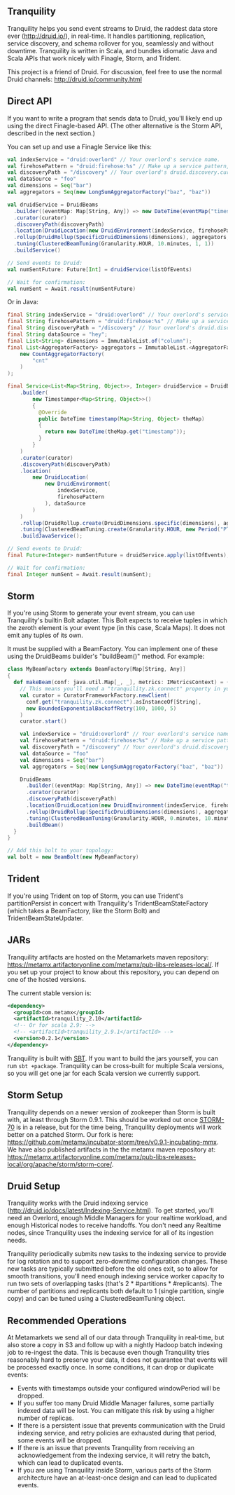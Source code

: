## Tranquility

Tranquility helps you send event streams to Druid, the raddest data store ever (http://druid.io/), in real-time. It
handles partitioning, replication, service discovery, and schema rollover for you, seamlessly and without downtime.
Tranquility is written in Scala, and bundles idiomatic Java and Scala APIs that work nicely with Finagle, Storm, and
Trident.

This project is a friend of Druid. For discussion, feel free to use the normal Druid channels: http://druid.io/community.html

## Direct API

If you want to write a program that sends data to Druid, you'll likely end up using the direct Finagle-based API. (The other alternative is the Storm API, described in the next section.)

You can set up and use a Finagle Service like this:

```scala
val indexService = "druid:overlord" // Your overlord's service name.
val firehosePattern = "druid:firehose:%s" // Make up a service pattern, include %s somewhere in it.
val discoveryPath = "/discovery" // Your overlord's druid.discovery.curator.path
val dataSource = "foo"
val dimensions = Seq("bar")
val aggregators = Seq(new LongSumAggregatorFactory("baz", "baz"))

val druidService = DruidBeams
  .builder((eventMap: Map[String, Any]) => new DateTime(eventMap("timestamp")))
  .curator(curator)
  .discoveryPath(discoveryPath)
  .location(DruidLocation(new DruidEnvironment(indexService, firehosePattern), dataSource))
  .rollup(DruidRollup(SpecificDruidDimensions(dimensions), aggregators, QueryGranularity.MINUTE))
  .tuning(ClusteredBeamTuning(Granularity.HOUR, 10.minutes, 1, 1))
  .buildService()

// Send events to Druid:
val numSentFuture: Future[Int] = druidService(listOfEvents)

// Wait for confirmation:
val numSent = Await.result(numSentFuture)
```

Or in Java:

```java
final String indexService = "druid:overlord" // Your overlord's service name.
final String firehosePattern = "druid:firehose:%s" // Make up a service pattern, include %s somewhere in it.
final String discoveryPath = "/discovery" // Your overlord's druid.discovery.curator.path
final String dataSource = "hey";
final List<String> dimensions = ImmutableList.of("column");
final List<AggregatorFactory> aggregators = ImmutableList.<AggregatorFactory>of(
    new CountAggregatorFactory(
        "cnt"
    )
);

final Service<List<Map<String, Object>>, Integer> druidService = DruidBeams
    .builder(
        new Timestamper<Map<String, Object>>()
        {
          @Override
          public DateTime timestamp(Map<String, Object> theMap)
          {
            return new DateTime(theMap.get("timestamp"));
          }
        }
    )
    .curator(curator)
    .discoveryPath(discoveryPath)
    .location(
        new DruidLocation(
            new DruidEnvironment(
                indexService,
                firehosePattern
            ), dataSource
        )
    )
    .rollup(DruidRollup.create(DruidDimensions.specific(dimensions), aggregators, QueryGranularity.MINUTE))
    .tuning(ClusteredBeamTuning.create(Granularity.HOUR, new Period("PT0M"), new Period("PT10M"), 1, 1))
    .buildJavaService();

// Send events to Druid:
final Future<Integer> numSentFuture = druidService.apply(listOfEvents);

// Wait for confirmation:
final Integer numSent = Await.result(numSent);
```

## Storm

If you're using Storm to generate your event stream, you can use Tranquility's builtin Bolt adapter. This Bolt expects
to receive tuples in which the zeroth element is your event type (in this case, Scala Maps). It does not emit any
tuples of its own.

It must be supplied with a BeamFactory. You can implement one of these using the DruidBeams builder's "buildBeam()"
method. For example:

```scala
class MyBeamFactory extends BeamFactory[Map[String, Any]]
{
  def makeBeam(conf: java.util.Map[_, _], metrics: IMetricsContext) = {
    // This means you'll need a "tranquility.zk.connect" property in your Storm topology.
    val curator = CuratorFrameworkFactory.newClient(
      conf.get("tranquility.zk.connect").asInstanceOf[String],
      new BoundedExponentialBackoffRetry(100, 1000, 5)
    )
    curator.start()

    val indexService = "druid:overlord" // Your overlord's service name.
    val firehosePattern = "druid:firehose:%s" // Make up a service pattern, include %s somewhere in it.
    val discoveryPath = "/discovery" // Your overlord's druid.discovery.curator.path
    val dataSource = "foo"
    val dimensions = Seq("bar")
    val aggregators = Seq(new LongSumAggregatorFactory("baz", "baz"))

    DruidBeams
      .builder((eventMap: Map[String, Any]) => new DateTime(eventMap("timestamp")))
      .curator(curator)
      .discoveryPath(discoveryPath)
      .location(DruidLocation(new DruidEnvironment(indexService, firehosePattern), dataSource))
      .rollup(DruidRollup(SpecificDruidDimensions(dimensions), aggregators, QueryGranularity.MINUTE))
      .tuning(ClusteredBeamTuning(Granularity.HOUR, 0.minutes, 10.minutes, 1, 1))
      .buildBeam()
  }
}

// Add this bolt to your topology:
val bolt = new BeamBolt(new MyBeamFactory)
```

## Trident

If you're using Trident on top of Storm, you can use Trident's partitionPersist in concert with Tranquility's
TridentBeamStateFactory (which takes a BeamFactory, like the Storm Bolt) and TridentBeamStateUpdater.

## JARs

Tranquility artifacts are hosted on the Metamarkets maven repository: https://metamx.artifactoryonline.com/metamx/pub-libs-releases-local/.
If you set up your project to know about this repository, you can depend on one of the hosted versions.

The current stable version is:

```xml
<dependency>
  <groupId>com.metamx</groupId>
  <artifactId>tranquility_2.10</artifactId>
  <!-- Or for scala 2.9: -->
  <!-- <artifactId>tranquility_2.9.1</artifactId> -->
  <version>0.2.1</version>
</dependency>
```

Tranquility is built with [SBT](http://www.scala-sbt.org/). If you want to build the jars yourself, you can
run ```sbt +package```. Tranquility can be cross-built for multiple Scala versions, so you will get one jar
for each Scala version we currently support.

## Storm Setup

Tranquility depends on a newer version of zookeeper than Storm is built with, at least through Storm 0.9.1. This should
be worked out once [STORM-70](https://issues.apache.org/jira/browse/STORM-70) is in a release, but for the time being,
Tranquility deployments will work better on a patched Storm. Our fork is here: https://github.com/metamx/incubator-storm/tree/v0.9.1-incubating-mmx.
We have also published artifacts in the the metamx maven repository at: https://metamx.artifactoryonline.com/metamx/pub-libs-releases-local/org/apache/storm/storm-core/.

## Druid Setup

Tranquility works with the Druid indexing service (http://druid.io/docs/latest/Indexing-Service.html). To get started,
you'll need an Overlord, enough Middle Managers for your realtime workload, and enough Historical nodes to receive
handoffs. You don't need any Realtime nodes, since Tranquility uses the indexing service for all of its ingestion needs.

Tranquility periodically submits new tasks to the indexing service to provide for log rotation and to support
zero-downtime configuration changes. These new tasks are typically submitted before the old ones exit, so to allow for
smooth transitions, you'll need enough indexing service worker capacity to run two sets of overlapping tasks (that's
2 * #partitions * #replicants). The number of partitions and replicants both default to 1 (single partition, single
copy) and can be tuned using a ClusteredBeamTuning object.

## Recommended Operations

At Metamarkets we send all of our data through Tranquility in real-time, but also store a copy in S3 and follow up with
a nightly Hadoop batch indexing job to re-ingest the data. This is because even though Tranquility tries reasonably hard
to preserve your data, it does not guarantee that events will be processed exactly once. In some conditions, it can drop
or duplicate events:

- Events with timestamps outside your configured windowPeriod will be dropped.
- If you suffer too many Druid Middle Manager failures, some partially indexed data will be lost. You can mitigate this
risk by using a higher number of replicas.
- If there is a persistent issue that prevents communication with the Druid indexing service, and retry policies are
exhausted during that period, some events will be dropped.
- If there is an issue that prevents Tranquility from receiving an acknowledgement from the indexing service, it will
retry the batch, which can lead to duplicated events.
- If you are using Tranquility inside Storm, various parts of the Storm architecture have an at-least-once design and
can lead to duplicated events.
